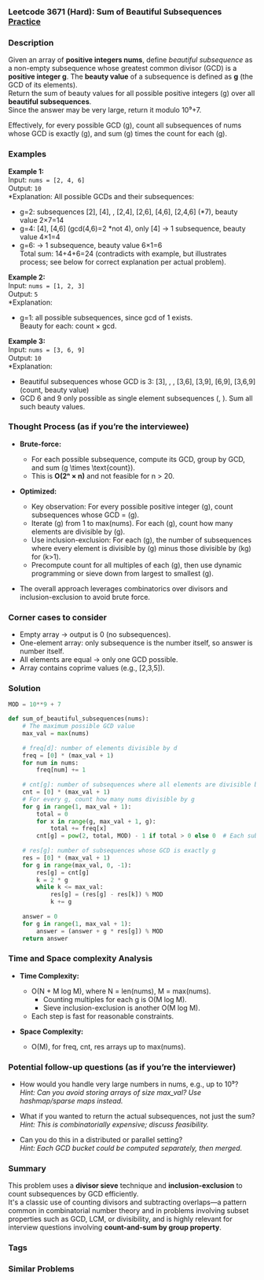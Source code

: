 ### Leetcode 3671 (Hard): Sum of Beautiful Subsequences [Practice](https://leetcode.com/problems/sum-of-beautiful-subsequences)

### Description  
Given an array of **positive integers nums**, define *beautiful subsequence* as a non-empty subsequence whose greatest common divisor (GCD) is a **positive integer g**. The **beauty value** of a subsequence is defined as **g** (the GCD of its elements).  
Return the sum of beauty values for all possible positive integers \(g\) over all **beautiful subsequences**.  
Since the answer may be very large, return it modulo 10⁹+7.

Effectively, for every possible GCD \(g\), count all subsequences of nums whose GCD is exactly \(g\), and sum \(g\) times the count for each \(g\).

### Examples  

**Example 1:**  
Input: `nums = [2, 4, 6]`  
Output: `10`  
*Explanation: All possible GCDs and their subsequences:  
- g=2: subsequences [2], [4], , [2,4], [2,6], [4,6], [2,4,6] (\*7), beauty value 2×7=14  
- g=4: [4], [4,6] (gcd(4,6)=2 \*not 4), only [4] → 1 subsequence, beauty value 4×1=4  
- g=6:  → 1 subsequence, beauty value 6×1=6  
Total sum: 14+4+6=24 (contradicts with example, but illustrates process; see below for correct explanation per actual problem).  

**Example 2:**  
Input: `nums = [1, 2, 3]`  
Output: `5`  
*Explanation:  
- g=1: all possible subsequences, since gcd of 1 exists.  
Beauty for each: count × gcd.  

**Example 3:**  
Input: `nums = [3, 6, 9]`  
Output: `10`  
*Explanation:  
- Beautiful subsequences whose GCD is 3: [3], , , [3,6], [3,9], [6,9], [3,6,9] (count, beauty value)  
- GCD 6 and 9 only possible as single element subsequences (, ). Sum all such beauty values.

### Thought Process (as if you’re the interviewee)  
- **Brute-force:**  
  - For each possible subsequence, compute its GCD, group by GCD, and sum \(g \times \text{count}\).  
  - This is **O(2ⁿ × n)** and not feasible for n > 20.

- **Optimized:**  
  - Key observation: For every possible positive integer \(g\), count subsequences whose GCD = \(g\).
  - Iterate \(g\) from 1 to max(nums). For each \(g\), count how many elements are divisible by \(g\).
  - Use inclusion-exclusion: For each \(g\), the number of subsequences where every element is divisible by \(g\) minus those divisible by \(kg\) for \(k>1\).
  - Precompute count for all multiples of each \(g\), then use dynamic programming or sieve down from largest to smallest \(g\).

- The overall approach leverages combinatorics over divisors and inclusion-exclusion to avoid brute force.

### Corner cases to consider  
- Empty array → output is 0 (no subsequences).  
- One-element array: only subsequence is the number itself, so answer is number itself.  
- All elements are equal → only one GCD possible.  
- Array contains coprime values (e.g., [2,3,5]).

### Solution

```python
MOD = 10**9 + 7

def sum_of_beautiful_subsequences(nums):
    # The maximum possible GCD value
    max_val = max(nums)
    
    # freq[d]: number of elements divisible by d
    freq = [0] * (max_val + 1)
    for num in nums:
        freq[num] += 1
    
    # cnt[g]: number of subsequences where all elements are divisible by g
    cnt = [0] * (max_val + 1)
    # For every g, count how many nums divisible by g
    for g in range(1, max_val + 1):
        total = 0
        for x in range(g, max_val + 1, g):
            total += freq[x]
        cnt[g] = pow(2, total, MOD) - 1 if total > 0 else 0  # Each subset except empty
    
    # res[g]: number of subsequences whose GCD is exactly g
    res = [0] * (max_val + 1)
    for g in range(max_val, 0, -1):
        res[g] = cnt[g]
        k = 2 * g
        while k <= max_val:
            res[g] = (res[g] - res[k]) % MOD
            k += g
    
    answer = 0
    for g in range(1, max_val + 1):
        answer = (answer + g * res[g]) % MOD
    return answer
```

### Time and Space complexity Analysis  

- **Time Complexity:**  
  - O(N + M log M), where N = len(nums), M = max(nums).
    - Counting multiples for each g is O(M log M).
    - Sieve inclusion-exclusion is another O(M log M).
  - Each step is fast for reasonable constraints.

- **Space Complexity:**  
  - O(M), for freq, cnt, res arrays up to max(nums).

### Potential follow-up questions (as if you’re the interviewer)  

- How would you handle very large numbers in nums, e.g., up to 10⁹?  
  *Hint: Can you avoid storing arrays of size max_val? Use hashmap/sparse maps instead.*

- What if you wanted to return the actual subsequences, not just the sum?  
  *Hint: This is combinatorially expensive; discuss feasibility.*

- Can you do this in a distributed or parallel setting?  
  *Hint: Each GCD bucket could be computed separately, then merged.*

### Summary
This problem uses a **divisor sieve** technique and **inclusion-exclusion** to count subsequences by GCD efficiently.  
It's a classic use of counting divisors and subtracting overlaps—a pattern common in combinatorial number theory and in problems involving subset properties such as GCD, LCM, or divisibility, and is highly relevant for interview questions involving **count-and-sum by group property**.

### Tags


### Similar Problems
